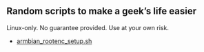## Random scripts to make a geek’s life easier

Linux-only.  No guarantee provided.  Use at your own risk.

* [armbian_rootenc_setup.sh][ars]

[ars]: https://github.com/mmgen/mmgen-geek-tools/wiki/armbian_rootenc_setup.sh
